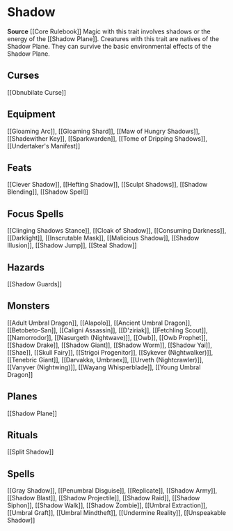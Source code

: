 ﻿---
id: '143'
name: Shadow
rarity: Common
source: '[[DATABASE/source/Core Rulebook|Core Rulebook]]'
trait:
- Shadow
type: Trait

---
# Shadow

**Source** [[Core Rulebook]] 
Magic with this trait involves shadows or the energy of the [[Shadow Plane]]. Creatures with this trait are natives of the Shadow Plane. They can survive the basic environmental effects of the Shadow Plane.

## Curses

[[Obnubilate Curse]]

## Equipment

[[Gloaming Arc]], [[Gloaming Shard]], [[Maw of Hungry Shadows]], [[Shadewither Key]], [[Sparkwarden]], [[Tome of Dripping Shadows]], [[Undertaker's Manifest]]

## Feats

[[Clever Shadow]], [[Hefting Shadow]], [[Sculpt Shadows]], [[Shadow Blending]], [[Shadow Spell]]

## Focus Spells

[[Clinging Shadows Stance]], [[Cloak of Shadow]], [[Consuming Darkness]], [[Darklight]], [[Inscrutable Mask]], [[Malicious Shadow]], [[Shadow Illusion]], [[Shadow Jump]], [[Steal Shadow]]

## Hazards

[[Shadow Guards]]

## Monsters

[[Adult Umbral Dragon]], [[Alapolo]], [[Ancient Umbral Dragon]], [[Betobeto-San]], [[Caligni Assassin]], [[D'ziriak]], [[Fetchling Scout]], [[Namorrodor]], [[Nasurgeth (Nightwave)]], [[Owb]], [[Owb Prophet]], [[Shadow Drake]], [[Shadow Giant]], [[Shadow Worm]], [[Shadow Yai]], [[Shae]], [[Skull Fairy]], [[Strigoi Progenitor]], [[Sykever (Nightwalker)]], [[Tenebric Giant]], [[Darvakka, Umbraex]], [[Urveth (Nightcrawler)]], [[Vanyver (Nightwing)]], [[Wayang Whisperblade]], [[Young Umbral Dragon]]

## Planes

[[Shadow Plane]]

## Rituals

[[Split Shadow]]

## Spells

[[Gray Shadow]], [[Penumbral Disguise]], [[Replicate]], [[Shadow Army]], [[Shadow Blast]], [[Shadow Projectile]], [[Shadow Raid]], [[Shadow Siphon]], [[Shadow Walk]], [[Shadow Zombie]], [[Umbral Extraction]], [[Umbral Graft]], [[Umbral Mindtheft]], [[Undermine Reality]], [[Unspeakable Shadow]]